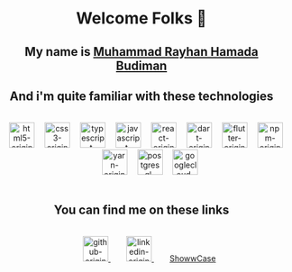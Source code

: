# <div align="center">Welcome Folks 👋</div>

## <div align="center">My name is <a href="https://rayhanhamada.vercel.app" target="_blank">Muhammad Rayhan Hamada Budiman</a></div>

## <div align="center">And i'm quite familiar with these technologies</div>

<br />

<div style="margin-left: 1rem;" align="center">
<img src="https://cdn.jsdelivr.net/gh/devicons/devicon/icons/html5/html5-original.svg" alt="html5-original" style="height: 45px" />
<img src="https://cdn.jsdelivr.net/gh/devicons/devicon/icons/css3/css3-original.svg" alt="css3-original" style="height: 45px; margin-left: 1em" />
<img src="https://cdn.jsdelivr.net/gh/devicons/devicon/icons/typescript/typescript-original.svg" alt="typescript-original" style="height: 45px; margin-left: 1em" />
<img src="https://cdn.jsdelivr.net/gh/devicons/devicon/icons/javascript/javascript-original.svg" alt="javascript-original" style="height: 45px; margin-left: 1em" />
<img src="https://cdn.jsdelivr.net/gh/devicons/devicon/icons/react/react-original.svg" alt="react-original" style="height: 45px; margin-left: 1em" />
<img src="https://cdn.jsdelivr.net/gh/devicons/devicon/icons/dart/dart-original.svg" alt="dart-original" style="height: 45px; margin-left: 1em" />
<img src="https://cdn.jsdelivr.net/gh/devicons/devicon/icons/flutter/flutter-original.svg" alt="flutter-original" style="height: 45px; margin-left: 1em" />
<img src="https://cdn.jsdelivr.net/gh/devicons/devicon/icons/npm/npm-original-wordmark.svg" alt="npm-original-wordmark" style="height: 45px; margin-left: 1em" />
<img src="https://cdn.jsdelivr.net/gh/devicons/devicon/icons/yarn/yarn-original.svg" alt="yarn-original" style="height: 45px; margin-left: 1em" />
<img src="https://cdn.jsdelivr.net/gh/devicons/devicon/icons/postgresql/postgresql-original.svg" alt="postgresql-original" style="height: 45px; margin-left: 1em" />
<img src="https://cdn.jsdelivr.net/gh/devicons/devicon/icons/googlecloud/googlecloud-original.svg" alt="googlecloud-original" style="height: 45px; margin-left: 1em" />
</div>

<br />

## <div align="center">You can find me on these links</div>

<br />
<div align="center">
<a href="https://github.com/RayhanHamada" target="_blank">
<img style="height: 45px; margin-left: 2em; background: white; color:" src="https://cdn.jsdelivr.net/gh/devicons/devicon/icons/github/github-original.svg" alt="github-original" />
</a>
<a href="https://www.linkedin.com/in/muhammad-rayhan-hamada-budiman-033021194/" target="_blank">
<img style="height: 45px; margin-left: 2em" src="https://cdn.jsdelivr.net/gh/devicons/devicon/icons/linkedin/linkedin-original.svg" alt="linkedin-original" />
</a>
<a href="https://www.showwcase.com/rayhanhamada" style="margin-left: 2em" target="_blank">
ShowwCase
</a>
</div>
